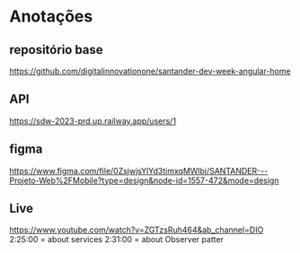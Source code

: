 # Anotações

## repositório base
https://github.com/digitalinnovationone/santander-dev-week-angular-home

## API
https://sdw-2023-prd.up.railway.app/users/1

## figma
https://www.figma.com/file/0ZsjwjsYlYd3timxqMWlbj/SANTANDER---Projeto-Web%2FMobile?type=design&node-id=1557-472&mode=design

## Live
https://www.youtube.com/watch?v=ZGTzsRuh464&ab_channel=DIO
2:25:00 = about services
2:31:00 = about Observer patter